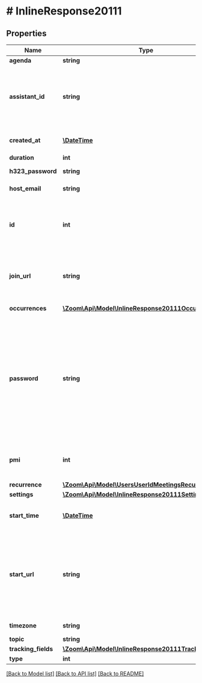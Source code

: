 # # InlineResponse20111

## Properties

Name | Type | Description | Notes
------------ | ------------- | ------------- | -------------
**agenda** | **string** | Agenda | [optional] 
**assistant_id** | **string** | Unique identifier of the scheduler who scheduled this meeting on behalf of the host. This field is only returned if you used \&quot;schedule_for\&quot; option in the [Create a Meeting API request](https://marketplace.zoom.us/docs/api-reference/zoom-api/meetings/meetingcreate). | [optional] 
**created_at** | [**\DateTime**](\DateTime.md) | The date and time at which this meeting was created. | [optional] 
**duration** | **int** | Meeting duration | [optional] 
**h323_password** | **string** | H.323/SIP room system password | [optional] 
**host_email** | **string** | Email address of the meeting host. | [optional] 
**id** | **int** | [Meeting ID](https://support.zoom.us/hc/en-us/articles/201362373-What-is-a-Meeting-ID-): Unique identifier of the meeting in \&quot;**long**\&quot; format(represented as int64 data type in JSON), also known as the meeting number. | [optional] 
**join_url** | **string** | URL for participants to join the meeting. This URL should only be shared with users that you would like to invite for the meeting. | [optional] 
**occurrences** | [**\Zoom\Api\Model\InlineResponse20111Occurrences[]**](InlineResponse20111Occurrences.md) | Array of occurrence objects. | [optional] 
**password** | **string** | Meeting password. Password may only contain the following characters: &#x60;[a-z A-Z 0-9 @ - _ * !]&#x60;  If \&quot;Require a password when scheduling new meetings\&quot; setting has been **enabled** **and** [locked](https://support.zoom.us/hc/en-us/articles/115005269866-Using-Tiered-Settings#locked) for the user, the password field will be autogenerated in the response even if it is not provided in the API request. | [optional] 
**pmi** | **int** | Personal Meeting Id. Only used for scheduled meetings and recurring meetings with no fixed time. | [optional] 
**recurrence** | [**\Zoom\Api\Model\UsersUserIdMeetingsRecurrence**](UsersUserIdMeetingsRecurrence.md) |  | [optional] 
**settings** | [**\Zoom\Api\Model\InlineResponse20111Settings**](InlineResponse20111Settings.md) |  | [optional] 
**start_time** | [**\DateTime**](\DateTime.md) | Meeting start date-time in UTC/GMT. Example: \&quot;2020-03-31T12:02:00Z\&quot; | [optional] 
**start_url** | **string** | URL to start the meeting. This URL should only be used by the host of the meeting and **should not be shared with anyone other than the host** of the meeting as anyone with this URL will be able to login to the Zoom Client as the host of the meeting. | [optional] 
**timezone** | **string** | Timezone to format start_time | [optional] 
**topic** | **string** | Meeting topic | [optional] 
**tracking_fields** | [**\Zoom\Api\Model\InlineResponse20111TrackingFields[]**](InlineResponse20111TrackingFields.md) | Tracking fields | [optional] 
**type** | **int** | Meeting Type | [optional] 

[[Back to Model list]](../../README.md#documentation-for-models) [[Back to API list]](../../README.md#documentation-for-api-endpoints) [[Back to README]](../../README.md)


